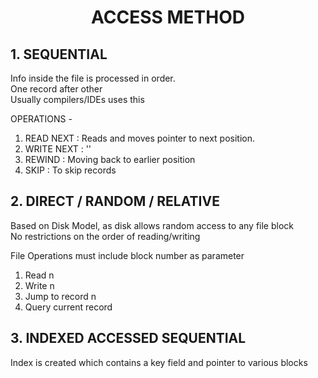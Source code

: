 # <center> ACCESS METHOD

## 1. SEQUENTIAL
Info inside the file is processed in order.  
One record after other  
Usually compilers/IDEs uses this  

OPERATIONS - 
1. READ NEXT : Reads and moves pointer to next position.
2. WRITE NEXT : ''
3. REWIND : Moving back to earlier position
4. SKIP : To skip records

## 2. DIRECT / RANDOM / RELATIVE
Based on Disk Model, as disk allows random access to any file block  
No restrictions on the order of reading/writing

File Operations must include block number as parameter

1. Read n
2. Write n
3. Jump to record n
4. Query current record


## 3. INDEXED ACCESSED SEQUENTIAL
Index is created which contains a key field and pointer to various blocks